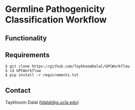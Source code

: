 # Germline Pathogenicity Classification Workflow

## Functionality


## Requirements

```
$ git clone https://github.com/TaykhoomDalal/GPCWorkflow
$ cd GPCWorkflow
$ pip install -r requirements.txt
```
## Contact
Taykhoom Dalal (tdalal@g.ucla.edu)